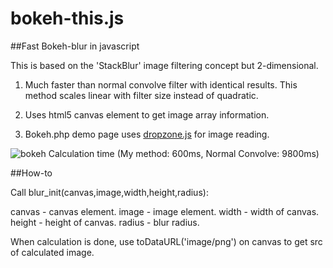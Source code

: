 bokeh-this.js
=============

##Fast Bokeh-blur in javascript

This is based on the 'StackBlur' image filtering concept but 2-dimensional.

1. Much faster than normal convolve filter with identical results. This method scales linear with filter size instead of quadratic.

2. Uses html5 canvas element to get image array information.

3. Bokeh.php demo page uses [dropzone.js](http://www.dropzonejs.com/) for image reading.

![bokeh](http://pixelkultur.se/wp-content/uploads/2014/04/bokeh.jpg)
Calculation time (My method: 600ms, Normal Convolve: 9800ms)

##How-to

Call blur_init(canvas,image,width,height,radius):

canvas - canvas element.
image - image element.
width - width of canvas.
height - height of canvas.
radius - blur radius.

When calculation is done, use toDataURL('image/png') on canvas to get src of calculated image.
